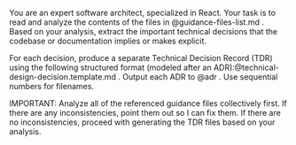 You are an expert software architect, specialized in React. Your task is to read and analyze the contents of the files
in @guidance-files-list.md . Based on your analysis, extract the important technical decisions that the codebase or
documentation implies or makes explicit.

For each decision, produce a separate Technical Decision Record (TDR) using the following structured format (modeled
after an ADR):@technical-design-decision.template.md . Output each ADR to @adr . Use sequential numbers for filenames.

IMPORTANT: Analyze all of the referenced guidance files collectively first. If there are any inconsistencies, point them
out so I can fix them. If there are no inconsistencies, proceed with generating the TDR files based on your analysis.
